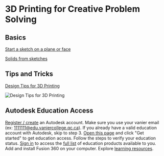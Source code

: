 # 3D Printing for Creative Problem Solving

## Basics

[Start a sketch on a plane or face](https://help.autodesk.com/view/fusion360/ENU/?guid=GUID-88CC0E51-AD05-4028-BF59-FACA5EC0FA2B)

[Solids from sketches](https://help.autodesk.com/view/fusion360/ENU/?guid=SLD-CREATE-SOLID-FROM-SKETCH)

## Tips and Tricks

[Design Tips for 3D Printing](https://imgur.com/gallery/SqIdFwB)

![Design Tips for 3D Printing](/resources/design-tips-3d-printing.jpg)

## Autodesk Education Access
[Register / create](https://accounts.autodesk.com/register) an Autodesk account.
Make sure you use your vanier email (ex: 1111111@edu.vaniercollege.qc.ca).
If you already have a valid education account with Autodesk, skip to step 3.
[Open this page](https://www.autodesk.com/education/edu-software/overview) and click "Get started" to get education access. Follow the steps to verify your education status.
[Sign in](https://accounts.autodesk.com/Authentication) to access the [full list](https://www.autodesk.com/education/edu-software/overview?sorting=featured&filters=individual) of education products available to you.
Add and install Fusion 360 on your computer.
Explore [learning resources](https://www.autodesk.com/products/fusion-360/resources).
